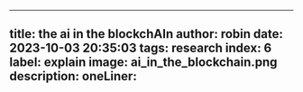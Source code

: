 
---
title: the ai in the blockchAIn
author: robin
date: 2023-10-03 20:35:03
tags: research
index: 6
label: explain
image: ai_in_the_blockchain.png
description: 
oneLiner: 
---

